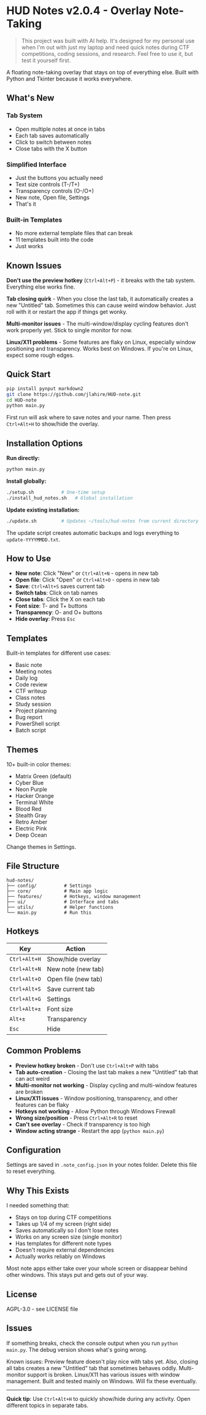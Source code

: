 # HUD Notes v2.0.4 - Overlay Note-Taking

> This project was built with AI help. It's designed for my personal use when I'm out with just my laptop and need quick notes during CTF competitions, coding sessions, and research. Feel free to use it, but test it yourself first.

A floating note-taking overlay that stays on top of everything else. Built with Python and Tkinter because it works everywhere.

## What's New

### Tab System

- Open multiple notes at once in tabs
- Each tab saves automatically
- Click to switch between notes
- Close tabs with the X button

### Simplified Interface

- Just the buttons you actually need
- Text size controls (T-/T+)
- Transparency controls (O-/O+)
- New note, Open file, Settings
- That's it

### Built-in Templates

- No more external template files that can break
- 11 templates built into the code
- Just works

## Known Issues

**Don't use the preview hotkey** (`Ctrl+Alt+P`) - it breaks with the tab system. Everything else works fine.

**Tab closing quirk** - When you close the last tab, it automatically creates a new "Untitled" tab. Sometimes this can cause weird window behavior. Just roll with it or restart the app if things get wonky.

**Multi-monitor issues** - The multi-window/display cycling features don't work properly yet. Stick to single monitor for now.

**Linux/X11 problems** - Some features are flaky on Linux, especially window positioning and transparency. Works best on Windows. If you're on Linux, expect some rough edges.

## Quick Start

```bash
pip install pynput markdown2
git clone https://github.com/jlahire/HUD-note.git
cd HUD-note
python main.py
```

First run will ask where to save notes and your name. Then press `Ctrl+Alt+H` to show/hide the overlay.

## Installation Options

**Run directly:**

```bash
python main.py
```

**Install globally:**

```bash
./setup.sh          # One-time setup
./install_hud_notes.sh   # Global installation
```

**Update existing installation:**

```bash
./update.sh         # Updates ~/tools/hud-notes from current directory
```

The update script creates automatic backups and logs everything to `update-YYYYMMDD.txt`.

## How to Use

- **New note**: Click "New" or `Ctrl+Alt+N` - opens in new tab
- **Open file**: Click "Open" or `Ctrl+Alt+O` - opens in new tab
- **Save**: `Ctrl+Alt+S` saves current tab
- **Switch tabs**: Click on tab names
- **Close tabs**: Click the X on each tab
- **Font size**: T- and T+ buttons
- **Transparency**: O- and O+ buttons
- **Hide overlay**: Press `Esc`

## Templates

Built-in templates for different use cases:

- Basic note
- Meeting notes
- Daily log
- Code review
- CTF writeup
- Class notes
- Study session
- Project planning
- Bug report
- PowerShell script
- Batch script

## Themes

10+ built-in color themes:

- Matrix Green (default)
- Cyber Blue
- Neon Purple
- Hacker Orange
- Terminal White
- Blood Red
- Stealth Gray
- Retro Amber
- Electric Pink
- Deep Ocean

Change themes in Settings.

## File Structure

```text
hud-notes/
├── config/          # Settings
├── core/            # Main app logic
├── features/        # Hotkeys, window management
├── ui/              # Interface and tabs
├── utils/           # Helper functions
└── main.py          # Run this
```

## Hotkeys

| Key | Action |
|-----|--------|
| `Ctrl+Alt+H` | Show/hide overlay |
| `Ctrl+Alt+N` | New note (new tab) |
| `Ctrl+Alt+O` | Open file (new tab) |
| `Ctrl+Alt+S` | Save current tab |
| `Ctrl+Alt+G` | Settings |
| `Ctrl+Alt+±` | Font size |
| `Alt+±` | Transparency |
| `Esc` | Hide |

## Common Problems

- **Preview hotkey broken** - Don't use `Ctrl+Alt+P` with tabs
- **Tab auto-creation** - Closing the last tab makes a new "Untitled" tab that can act weird
- **Multi-monitor not working** - Display cycling and multi-window features are broken
- **Linux/X11 issues** - Window positioning, transparency, and other features can be flaky
- **Hotkeys not working** - Allow Python through Windows Firewall
- **Wrong size/position** - Press `Ctrl+Alt+R` to reset
- **Can't see overlay** - Check if transparency is too high
- **Window acting strange** - Restart the app (`python main.py`)

## Configuration

Settings are saved in `.note_config.json` in your notes folder. Delete this file to reset everything.

## Why This Exists

I needed something that:

- Stays on top during CTF competitions
- Takes up 1/4 of my screen (right side)
- Saves automatically so I don't lose notes
- Works on any screen size (single monitor)
- Has templates for different note types
- Doesn't require external dependencies
- Actually works reliably on Windows

Most note apps either take over your whole screen or disappear behind other windows. This stays put and gets out of your way.

## License

AGPL-3.0 - see LICENSE file

## Issues

If something breaks, check the console output when you run `python main.py`. The debug version shows what's going wrong.

Known issues: Preview feature doesn't play nice with tabs yet. Also, closing all tabs creates a new "Untitled" tab that sometimes behaves oddly. Multi-monitor support is broken. Linux/X11 has various issues with window management. Built and tested mainly on Windows. Will fix these eventually.

---

**Quick tip**: Use `Ctrl+Alt+H` to quickly show/hide during any activity. Open different topics in separate tabs.